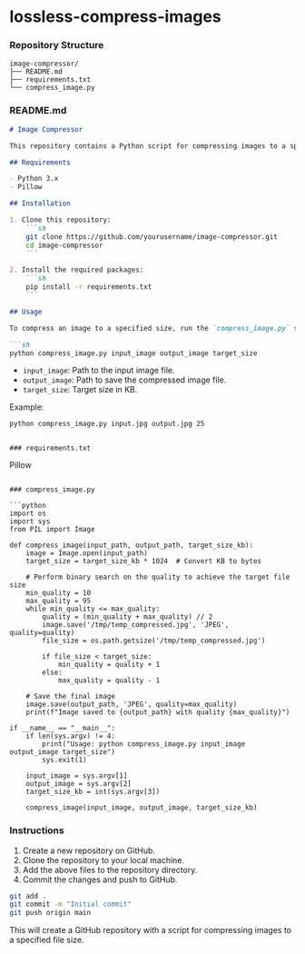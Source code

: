 # lossless-compress-images

### Repository Structure

```
image-compressor/
├── README.md
├── requirements.txt
└── compress_image.py
```

### README.md

```markdown
# Image Compressor

This repository contains a Python script for compressing images to a specified file size.

## Requirements

- Python 3.x
- Pillow

## Installation

1. Clone this repository:
    ```sh
    git clone https://github.com/yourusername/image-compressor.git
    cd image-compressor
    ```

2. Install the required packages:
    ```sh
    pip install -r requirements.txt
    ```

## Usage

To compress an image to a specified size, run the `compress_image.py` script:

```sh
python compress_image.py input_image output_image target_size
```

- `input_image`: Path to the input image file.
- `output_image`: Path to save the compressed image file.
- `target_size`: Target size in KB.

Example:

```sh
python compress_image.py input.jpg output.jpg 25
```
```

### requirements.txt

```
Pillow
```

### compress_image.py

```python
import os
import sys
from PIL import Image

def compress_image(input_path, output_path, target_size_kb):
    image = Image.open(input_path)
    target_size = target_size_kb * 1024  # Convert KB to bytes

    # Perform binary search on the quality to achieve the target file size
    min_quality = 10
    max_quality = 95
    while min_quality <= max_quality:
        quality = (min_quality + max_quality) // 2
        image.save('/tmp/temp_compressed.jpg', 'JPEG', quality=quality)
        file_size = os.path.getsize('/tmp/temp_compressed.jpg')

        if file_size < target_size:
            min_quality = quality + 1
        else:
            max_quality = quality - 1

    # Save the final image
    image.save(output_path, 'JPEG', quality=max_quality)
    print(f"Image saved to {output_path} with quality {max_quality}")

if __name__ == "__main__":
    if len(sys.argv) != 4:
        print("Usage: python compress_image.py input_image output_image target_size")
        sys.exit(1)

    input_image = sys.argv[1]
    output_image = sys.argv[2]
    target_size_kb = int(sys.argv[3])

    compress_image(input_image, output_image, target_size_kb)
```

### Instructions

1. Create a new repository on GitHub.
2. Clone the repository to your local machine.
3. Add the above files to the repository directory.
4. Commit the changes and push to GitHub.

```sh
git add .
git commit -m "Initial commit"
git push origin main
```

This will create a GitHub repository with a script for compressing images to a specified file size.
